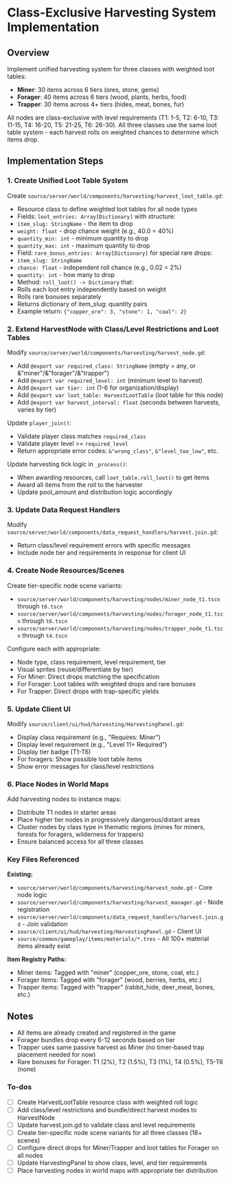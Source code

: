 <!-- 22d0a7fa-eca9-4ad4-b17a-99f126fac5b7 3c3c463e-9a95-423b-bb21-06e2452e2242 -->
# Class-Exclusive Harvesting System Implementation

## Overview

Implement unified harvesting system for three classes with weighted loot tables:

- **Miner**: 30 items across 6 tiers (ores, stone, gems)
- **Forager**: 40 items across 6 tiers (wood, plants, herbs, food)
- **Trapper**: 30 items across 4+ tiers (hides, meat, bones, fur)

All nodes are class-exclusive with level requirements (T1: 1-5, T2: 6-10, T3: 11-15, T4: 16-20, T5: 21-25, T6: 26-30). All three classes use the same loot table system - each harvest rolls on weighted chances to determine which items drop.

## Implementation Steps

### 1. Create Unified Loot Table System

Create `source/server/world/components/harvesting/harvest_loot_table.gd`:

- Resource class to define weighted loot tables for all node types
- Fields: `loot_entries: Array[Dictionary]` with structure:
- `item_slug: StringName` - the item to drop
- `weight: float` - drop chance weight (e.g., 40.0 = 40%)
- `quantity_min: int` - minimum quantity to drop
- `quantity_max: int` - maximum quantity to drop
- Field: `rare_bonus_entries: Array[Dictionary]` for special rare drops:
- `item_slug: StringName`
- `chance: float` - independent roll chance (e.g., 0.02 = 2%)
- `quantity: int` - how many to drop
- Method: `roll_loot() -> Dictionary` that:
- Rolls each loot entry independently based on weight
- Rolls rare bonuses separately
- Returns dictionary of item_slug: quantity pairs
- Example return: `{"copper_ore": 3, "stone": 1, "coal": 2}`

### 2. Extend HarvestNode with Class/Level Restrictions and Loot Tables

Modify `source/server/world/components/harvesting/harvest_node.gd`:

- Add `@export var required_class: StringName` (empty = any, or &"miner"/&"forager"/&"trapper")
- Add `@export var required_level: int` (minimum level to harvest)
- Add `@export var tier: int` (1-6 for organization/display)
- Add `@export var loot_table: HarvestLootTable` (loot table for this node)
- Add `@export var harvest_interval: float` (seconds between harvests, varies by tier)

Update `player_join()`:

- Validate player class matches `required_class`
- Validate player level >= `required_level`
- Return appropriate error codes: `&"wrong_class"`, `&"level_too_low"`, etc.

Update harvesting tick logic in `_process()`:

- When awarding resources, call `loot_table.roll_loot()` to get items
- Award all items from the roll to the harvester
- Update pool_amount and distribution logic accordingly

### 3. Update Data Request Handlers

Modify `source/server/world/components/data_request_handlers/harvest.join.gd`:

- Return class/level requirement errors with specific messages
- Include node tier and requirements in response for client UI

### 4. Create Node Resources/Scenes

Create tier-specific node scene variants:

- `source/server/world/components/harvesting/nodes/miner_node_t1.tscn` through `t6.tscn`
- `source/server/world/components/harvesting/nodes/forager_node_t1.tscn` through `t6.tscn`
- `source/server/world/components/harvesting/nodes/trapper_node_t1.tscn` through `t4.tscn`

Configure each with appropriate:

- Node type, class requirement, level requirement, tier
- Visual sprites (reuse/differentiate by tier)
- For Miner: Direct drops matching the specification
- For Forager: Loot tables with weighted drops and rare bonuses
- For Trapper: Direct drops with trap-specific yields

### 5. Update Client UI

Modify `source/client/ui/hud/harvesting/HarvestingPanel.gd`:

- Display class requirement (e.g., "Requires: Miner")
- Display level requirement (e.g., "Level 11+ Required")
- Display tier badge (T1-T6)
- For foragers: Show possible loot table items
- Show error messages for class/level restrictions

### 6. Place Nodes in World Maps

Add harvesting nodes to instance maps:

- Distribute T1 nodes in starter areas
- Place higher tier nodes in progressively dangerous/distant areas
- Cluster nodes by class type in thematic regions (mines for miners, forests for foragers, wilderness for trappers)
- Ensure balanced access for all three classes

### Key Files Referenced

**Existing:**

- `source/server/world/components/harvesting/harvest_node.gd` - Core node logic
- `source/server/world/components/harvesting/harvest_manager.gd` - Node registration
- `source/server/world/components/data_request_handlers/harvest.join.gd` - Join validation
- `source/client/ui/hud/harvesting/HarvestingPanel.gd` - Client UI
- `source/common/gameplay/items/materials/*.tres` - All 100+ material items already exist

**Item Registry Paths:**

- Miner items: Tagged with "miner" (copper_ore, stone, coal, etc.)
- Forager items: Tagged with "forager" (wood, berries, herbs, etc.)  
- Trapper items: Tagged with "trapper" (rabbit_hide, deer_meat, bones, etc.)

## Notes

- All items are already created and registered in the game
- Forager bundles drop every 6-12 seconds based on tier
- Trapper uses same passive harvest as Miner (no timer-based trap placement needed for now)
- Rare bonuses for Forager: T1 (2%), T2 (1.5%), T3 (1%), T4 (0.5%), T5-T6 (none)

### To-dos

- [ ] Create HarvestLootTable resource class with weighted roll logic
- [ ] Add class/level restrictions and bundle/direct harvest modes to HarvestNode
- [ ] Update harvest.join.gd to validate class and level requirements
- [ ] Create tier-specific node scene variants for all three classes (18+ scenes)
- [ ] Configure direct drops for Miner/Trapper and loot tables for Forager on all nodes
- [ ] Update HarvestingPanel to show class, level, and tier requirements
- [ ] Place harvesting nodes in world maps with appropriate tier distribution